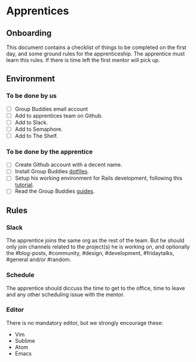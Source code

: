 Apprentices
===========

## Onboarding

This document contains a checklist of things to be completed on the first day, and some ground rules for the apprenticeship. The apprentice must learn this rules. If there is time left the first mentor will pick up.

## Environment

### To be done by us

- [ ] Group Buddies email account
- [ ] Add to apprentices team on Github.
- [ ] Add to Slack.
- [ ] Add to Semaphore.
- [ ] Add to The Shelf.

### To be done by the apprentice

- [ ] Create Github account with a decent name.
- [ ] Install Group Buddies [dotfiles](https://github.com/groupbuddies/dotfiles).
- [ ] Setup his working environment for Rails development, following this [tutorial](http://tutorials.jumpstartlab.com/topics/environment/environment.html).
- [ ] Read the Group Buddies [guides](https://github.com/groupbuddies/guides).

## Rules

### Slack

The apprentice joins the same org as the rest of the team. But he should only join channels related to the project(s) he is working on, and optionally the #blog-posts, #community, #design, #development, #fridaytalks, #general and/or #random.

### Schedule

The apprentice should diccuss the time to get to the office, time to leave and any other scheduling issue with the mentor.

### Editor

There is no mandatory editor, but we strongly encourage these:

* Vim
* Sublime
* Atom
* Emacs
